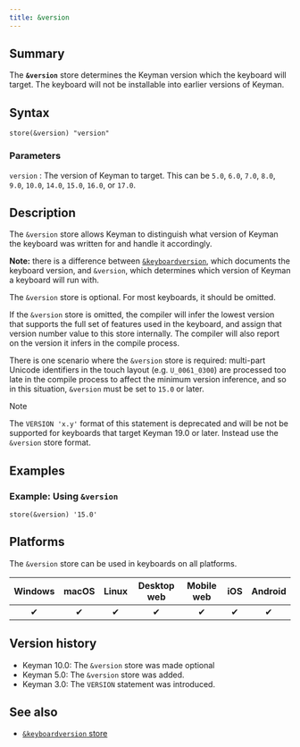 ```yaml
---
title: &version
---
```


## Summary

The **`&version`** store determines the Keyman version which the
keyboard will target. The keyboard will not be installable into
earlier versions of Keyman.

## Syntax

```
store(&version) "version"
```

### Parameters

`version`
:   The version of Keyman to target. This can be `5.0`, `6.0`, `7.0`,
    `8.0`, `9.0`, `10.0`, `14.0`, `15.0`, `16.0`, or `17.0`.

## Description

The `&version` store allows Keyman to distinguish what version of
Keyman the keyboard was written for and handle it accordingly.

**Note:** there is a difference between [`&keyboardversion`](keyboardversion),
which documents the keyboard version, and `&version`, which
determines which version of Keyman a keyboard will run with.

The `&version` store is optional. For most keyboards, it should be omitted.

If the `&version` store is omitted, the compiler will infer the lowest
version that supports the full set of features used in the keyboard, and
assign that version number value to this store internally. The compiler will
also report on the version it infers in the compile process.

There is one scenario where the `&version` store is required: multi-part
Unicode identifiers in the touch layout (e.g. `U_0061_0300`) are processed
too late in the compile process to affect the minimum version inference, and
so in this situation, `&version` must be set to `15.0` or later.

> [!NOTE]
> The `VERSION 'x.y'` format of this statement is deprecated and will be
> not be supported for keyboards that target Keyman 19.0 or later. Instead
> use the `&version` store format.

## Examples

### Example: Using `&version`

```
store(&version) '15.0'
```

## Platforms

The `&version` store can be used in keyboards on all platforms.

| Windows | macOS | Linux | Desktop web | Mobile web | iOS | Android |
|:-------:|:-----:|:-----:|:-----------:|:----------:|:---:|:-------:|
| ✔       | ✔     | ✔     | ✔           | ✔          | ✔   | ✔       |

## Version history

* Keyman 10.0: The `&version` store was made optional
* Keyman 5.0: The `&version` store was added.
* Keyman 3.0: The `VERSION` statement was introduced.

## See also

- [`&keyboardversion` store](keyboardversion)

